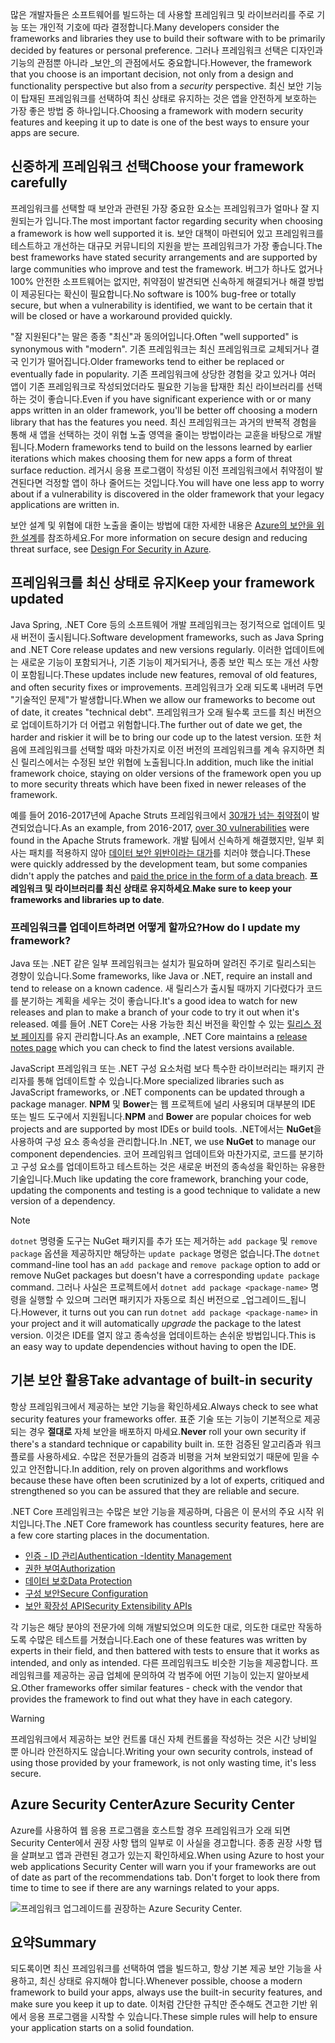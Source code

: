 <span data-ttu-id="79df1-101">많은 개발자들은 소프트웨어를 빌드하는 데 사용할 프레임워크 및 라이브러리를 주로 기능 또는 개인적 기호에 따라 결정합니다.</span><span class="sxs-lookup"><span data-stu-id="79df1-101">Many developers consider the frameworks and libraries they use to build their software with to be primarily decided by features or personal preference.</span></span> <span data-ttu-id="79df1-102">그러나 프레임워크 선택은 디자인과 기능의 관점뿐 아니라 _보안_의 관점에서도 중요합니다.</span><span class="sxs-lookup"><span data-stu-id="79df1-102">However, the framework that you choose is an important decision, not only from a design and functionality perspective but also from a _security_ perspective.</span></span> <span data-ttu-id="79df1-103">최신 보안 기능이 탑재된 프레임워크를 선택하여 최신 상태로 유지하는 것은 앱을 안전하게 보호하는 가장 좋은 방법 중 하나입니다.</span><span class="sxs-lookup"><span data-stu-id="79df1-103">Choosing a framework with modern security features and keeping it up to date is one of the best ways to ensure your apps are secure.</span></span>

## <a name="choose-your-framework-carefully"></a><span data-ttu-id="79df1-104">신중하게 프레임워크 선택</span><span class="sxs-lookup"><span data-stu-id="79df1-104">Choose your framework carefully</span></span>

<span data-ttu-id="79df1-105">프레임워크를 선택할 때 보안과 관련된 가장 중요한 요소는 프레임워크가 얼마나 잘 지원되는가 입니다.</span><span class="sxs-lookup"><span data-stu-id="79df1-105">The most important factor regarding security when choosing a framework is how well supported it is.</span></span> <span data-ttu-id="79df1-106">보안 대책이 마련되어 있고 프레임워크를 테스트하고 개선하는 대규모 커뮤니티의 지원을 받는 프레임워크가 가장 좋습니다.</span><span class="sxs-lookup"><span data-stu-id="79df1-106">The best frameworks have stated security arrangements and are supported by large communities who improve and test the framework.</span></span> <span data-ttu-id="79df1-107">버그가 하나도 없거나 100% 안전한 소프트웨어는 없지만, 취약점이 발견되면 신속하게 해결되거나 해결 방법이 제공된다는 확신이 필요합니다.</span><span class="sxs-lookup"><span data-stu-id="79df1-107">No software is 100% bug-free or totally secure, but when a vulnerability is identified, we want to be certain that it will be closed or have a workaround provided quickly.</span></span>

<span data-ttu-id="79df1-108">"잘 지원된다"는 말은 종종 "최신"과 동의어입니다.</span><span class="sxs-lookup"><span data-stu-id="79df1-108">Often "well supported" is synonymous with "modern".</span></span> <span data-ttu-id="79df1-109">기존 프레임워크는 최신 프레임워크로 교체되거나 결국 인기가 떨어집니다.</span><span class="sxs-lookup"><span data-stu-id="79df1-109">Older frameworks tend to either be replaced or eventually fade in popularity.</span></span> <span data-ttu-id="79df1-110">기존 프레임워크에 상당한 경험을 갖고 있거나 여러 앱이 기존 프레임워크로 작성되었더라도 필요한 기능을 탑재한 최신 라이브러리를 선택하는 것이 좋습니다.</span><span class="sxs-lookup"><span data-stu-id="79df1-110">Even if you have significant experience with or or many apps written in an older framework, you'll be better off choosing a modern library that has the features you need.</span></span> <span data-ttu-id="79df1-111">최신 프레임워크는 과거의 반복적 경험을 통해 새 앱을 선택하는 것이 위협 노출 영역을 줄이는 방법이라는 교훈을 바탕으로 개발됩니다.</span><span class="sxs-lookup"><span data-stu-id="79df1-111">Modern frameworks tend to build on the lessons learned by earlier iterations which makes choosing them for new apps a form of threat surface reduction.</span></span> <span data-ttu-id="79df1-112">레거시 응용 프로그램이 작성된 이전 프레임워크에서 취약점이 발견된다면 걱정할 앱이 하나 줄어드는 것입니다.</span><span class="sxs-lookup"><span data-stu-id="79df1-112">You will have one less app to worry about if a vulnerability is discovered in the older framework that your legacy applications are written in.</span></span>

<span data-ttu-id="79df1-113">보안 설계 및 위협에 대한 노출을 줄이는 방법에 대한 자세한 내용은 [Azure의 보안을 위한 설계](../../design-for-security-in-azure/index.yml)를 참조하세요.</span><span class="sxs-lookup"><span data-stu-id="79df1-113">For more information on secure design and reducing threat surface, see [Design For Security in Azure](../../design-for-security-in-azure/index.yml).</span></span>

## <a name="keep-your-framework-updated"></a><span data-ttu-id="79df1-114">프레임워크를 최신 상태로 유지</span><span class="sxs-lookup"><span data-stu-id="79df1-114">Keep your framework updated</span></span>

<span data-ttu-id="79df1-115">Java Spring, .NET Core 등의 소프트웨어 개발 프레임워크는 정기적으로 업데이트 및 새 버전이 출시됩니다.</span><span class="sxs-lookup"><span data-stu-id="79df1-115">Software development frameworks, such as Java Spring and .NET Core release updates and new versions regularly.</span></span> <span data-ttu-id="79df1-116">이러한 업데이트에는 새로운 기능이 포함되거나, 기존 기능이 제거되거나, 종종 보안 픽스 또는 개선 사항이 포함됩니다.</span><span class="sxs-lookup"><span data-stu-id="79df1-116">These updates include new features, removal of old features, and often security fixes or improvements.</span></span> <span data-ttu-id="79df1-117">프레임워크가 오래 되도록 내버려 두면 "기술적인 문제"가 발생합니다.</span><span class="sxs-lookup"><span data-stu-id="79df1-117">When we allow our frameworks to become out of date, it creates "technical debt".</span></span> <span data-ttu-id="79df1-118">프레임워크가 오래 될수록 코드를 최신 버전으로 업데이트하기가 더 어렵고 위험합니다.</span><span class="sxs-lookup"><span data-stu-id="79df1-118">The further out of date we get, the harder and riskier it will be to bring our code up to the latest version.</span></span> <span data-ttu-id="79df1-119">또한 처음에 프레임워크를 선택할 때와 마찬가지로 이전 버전의 프레임워크를 계속 유지하면 최신 릴리스에서는 수정된 보안 위협에 노출됩니다.</span><span class="sxs-lookup"><span data-stu-id="79df1-119">In addition, much like the initial framework choice, staying on older versions of the framework open you up to more security threats which have been fixed in newer releases of the framework.</span></span>

<span data-ttu-id="79df1-120">예를 들어 2016-2017년에 Apache Struts 프레임워크에서 [30개가 넘는 취약점](https://www.cvedetails.com/product/6117/Apache-Struts.html?vendor_id=45)이 발견되었습니다.</span><span class="sxs-lookup"><span data-stu-id="79df1-120">As an example, from 2016-2017, [over 30 vulnerabilities](https://www.cvedetails.com/product/6117/Apache-Struts.html?vendor_id=45) were found in the Apache Struts framework.</span></span> <span data-ttu-id="79df1-121">개발 팀에서 신속하게 해결했지만, 일부 회사는 패치를 적용하지 않아 [데이터 보안 위반이라는 대가](https://www.zdnet.com/article/equifax-confirms-apache-struts-flaw-it-failed-to-patch-was-to-blame-for-data-breach/)를 치러야 했습니다.</span><span class="sxs-lookup"><span data-stu-id="79df1-121">These were quickly addressed by the development team, but some companies didn't apply the patches and [paid the price in the form of a data breach](https://www.zdnet.com/article/equifax-confirms-apache-struts-flaw-it-failed-to-patch-was-to-blame-for-data-breach/).</span></span> <span data-ttu-id="79df1-122">**프레임워크 및 라이브러리를 최신 상태로 유지하세요**.</span><span class="sxs-lookup"><span data-stu-id="79df1-122">**Make sure to keep your frameworks and libraries up to date**.</span></span>

### <a name="how-do-i-update-my-framework"></a><span data-ttu-id="79df1-123">프레임워크를 업데이트하려면 어떻게 할까요?</span><span class="sxs-lookup"><span data-stu-id="79df1-123">How do I update my framework?</span></span>

<span data-ttu-id="79df1-124">Java 또는 .NET 같은 일부 프레임워크는 설치가 필요하며 알려진 주기로 릴리스되는 경향이 있습니다.</span><span class="sxs-lookup"><span data-stu-id="79df1-124">Some frameworks, like Java or .NET, require an install and tend to release on a known cadence.</span></span> <span data-ttu-id="79df1-125">새 릴리스가 출시될 때까지 기다렸다가 코드를 분기하는 계획을 세우는 것이 좋습니다.</span><span class="sxs-lookup"><span data-stu-id="79df1-125">It's a good idea to watch for new releases and plan to make a branch of your code to try it out when it's released.</span></span> <span data-ttu-id="79df1-126">예를 들어 .NET Core는 사용 가능한 최신 버전을 확인할 수 있는 [릴리스 정보 페이지](https://github.com/dotnet/core/tree/master/release-notes)를 유지 관리합니다.</span><span class="sxs-lookup"><span data-stu-id="79df1-126">As an example, .NET Core maintains a [release notes page](https://github.com/dotnet/core/tree/master/release-notes) which you can check to find the latest versions available.</span></span>

<span data-ttu-id="79df1-127">JavaScript 프레임워크 또는 .NET 구성 요소처럼 보다 특수한 라이브러리는 패키지 관리자를 통해 업데이트할 수 있습니다.</span><span class="sxs-lookup"><span data-stu-id="79df1-127">More specialized libraries such as JavaScript frameworks, or .NET components can be updated through a package manager.</span></span> <span data-ttu-id="79df1-128">**NPM** 및 **Bower**는 웹 프로젝트에 널리 사용되며 대부분의 IDE 또는 빌드 도구에서 지원됩니다.</span><span class="sxs-lookup"><span data-stu-id="79df1-128">**NPM** and **Bower** are popular choices for web projects and are supported by most IDEs or build tools.</span></span> <span data-ttu-id="79df1-129">.NET에서는 **NuGet**을 사용하여 구성 요소 종속성을 관리합니다.</span><span class="sxs-lookup"><span data-stu-id="79df1-129">In .NET, we use **NuGet** to manage our component dependencies.</span></span> <span data-ttu-id="79df1-130">코어 프레임워크 업데이트와 마찬가지로, 코드를 분기하고 구성 요소를 업데이트하고 테스트하는 것은 새로운 버전의 종속성을 확인하는 유용한 기술입니다.</span><span class="sxs-lookup"><span data-stu-id="79df1-130">Much like updating the core framework, branching your code, updating the components and testing is a good technique to validate a new version of a dependency.</span></span>

> [!NOTE]
> <span data-ttu-id="79df1-131">`dotnet` 명령줄 도구는 NuGet 패키지를 추가 또는 제거하는 `add package` 및 `remove package` 옵션을 제공하지만 해당하는 `update package` 명령은 없습니다.</span><span class="sxs-lookup"><span data-stu-id="79df1-131">The `dotnet` command-line tool has an `add package` and `remove package` option to add or remove NuGet packages but doesn't have a corresponding `update package` command.</span></span> <span data-ttu-id="79df1-132">그러나 사실은 프로젝트에서 `dotnet add package <package-name>` 명령을 실행할 수 있으며 그러면 패키지가 자동으로 최신 버전으로 _업그레이드_됩니다.</span><span class="sxs-lookup"><span data-stu-id="79df1-132">However, it turns out you can run `dotnet add package <package-name>` in your project and it will automatically _upgrade_ the package to the latest version.</span></span> <span data-ttu-id="79df1-133">이것은 IDE를 열지 않고 종속성을 업데이트하는 손쉬운 방법입니다.</span><span class="sxs-lookup"><span data-stu-id="79df1-133">This is an easy way to update dependencies without having to open the IDE.</span></span>

## <a name="take-advantage-of-built-in-security"></a><span data-ttu-id="79df1-134">기본 보안 활용</span><span class="sxs-lookup"><span data-stu-id="79df1-134">Take advantage of built-in security</span></span>

<span data-ttu-id="79df1-135">항상 프레임워크에서 제공하는 보안 기능을 확인하세요.</span><span class="sxs-lookup"><span data-stu-id="79df1-135">Always check to see what security features your frameworks offer.</span></span> <span data-ttu-id="79df1-136">표준 기술 또는 기능이 기본적으로 제공되는 경우 **절대로** 자체 보안을 배포하지 마세요.</span><span class="sxs-lookup"><span data-stu-id="79df1-136">**Never** roll your own security if there's a standard technique or capability built in.</span></span> <span data-ttu-id="79df1-137">또한 검증된 알고리즘과 워크플로를 사용하세요. 수많은 전문가들의 검증과 비평을 거쳐 보완되었기 때문에 믿을 수 있고 안전합니다.</span><span class="sxs-lookup"><span data-stu-id="79df1-137">In addition, rely on proven algorithms and workflows because these have often been scrutinized by a lot of experts, critiqued and strengthened so you can be assured that they are reliable and secure.</span></span>

<span data-ttu-id="79df1-138">.NET Core 프레임워크는 수많은 보안 기능을 제공하며, 다음은 이 문서의 주요 시작 위치입니다.</span><span class="sxs-lookup"><span data-stu-id="79df1-138">The .NET Core framework has countless security features, here are a few core starting places in the documentation.</span></span>
* [<span data-ttu-id="79df1-139">인증 - ID 관리</span><span class="sxs-lookup"><span data-stu-id="79df1-139">Authentication -Identity Management</span></span>](https://docs.microsoft.com/aspnet/core/security/authentication/index?view=aspnetcore-2.1)
* [<span data-ttu-id="79df1-140">권한 부여</span><span class="sxs-lookup"><span data-stu-id="79df1-140">Authorization</span></span>](https://docs.microsoft.com/aspnet/core/security/authorization/index?view=aspnetcore-2.1)
* [<span data-ttu-id="79df1-141">데이터 보호</span><span class="sxs-lookup"><span data-stu-id="79df1-141">Data Protection</span></span>](https://docs.microsoft.com/aspnet/core/security/data-protection/index?view=aspnetcore-2.1)
* [<span data-ttu-id="79df1-142">구성 보안</span><span class="sxs-lookup"><span data-stu-id="79df1-142">Secure Configuration</span></span>](https://docs.microsoft.com/aspnet/core/security/data-protection/configuration/index?view=aspnetcore-2.1)
* [<span data-ttu-id="79df1-143">보안 확장성 API</span><span class="sxs-lookup"><span data-stu-id="79df1-143">Security Extensibility APIs</span></span>](https://docs.microsoft.com/aspnet/core/security/data-protection/extensibility/index?view=aspnetcore-2.1)

<span data-ttu-id="79df1-144">각 기능은 해당 분야의 전문가에 의해 개발되었으며 의도한 대로, 의도한 대로만 작동하도록 수많은 테스트를 거쳤습니다.</span><span class="sxs-lookup"><span data-stu-id="79df1-144">Each one of these features was written by experts in their field, and then battered with tests to ensure that it works as intended, and only as intended.</span></span> <span data-ttu-id="79df1-145">다른 프레임워크도 비슷한 기능을 제공합니다. 프레임워크를 제공하는 공급 업체에 문의하여 각 범주에 어떤 기능이 있는지 알아보세요.</span><span class="sxs-lookup"><span data-stu-id="79df1-145">Other frameworks offer similar features - check with the vendor that provides the framework to find out what they have in each category.</span></span>

> [!WARNING]
> <span data-ttu-id="79df1-146">프레임워크에서 제공하는 보안 컨트롤 대신 자체 컨트롤을 작성하는 것은 시간 낭비일 뿐 아니라 안전하지도 않습니다.</span><span class="sxs-lookup"><span data-stu-id="79df1-146">Writing your own security controls, instead of using those provided by your framework, is not only wasting time, it's less secure.</span></span>


## <a name="azure-security-center"></a><span data-ttu-id="79df1-147">Azure Security Center</span><span class="sxs-lookup"><span data-stu-id="79df1-147">Azure Security Center</span></span>

<span data-ttu-id="79df1-148">Azure를 사용하여 웹 응용 프로그램을 호스트할 경우 프레임워크가 오래 되면 Security Center에서 권장 사항 탭의 일부로 이 사실을 경고합니다.  종종 권장 사항 탭을 살펴보고 앱과 관련된 경고가 있는지 확인하세요.</span><span class="sxs-lookup"><span data-stu-id="79df1-148">When using Azure to host your web applications Security Center will warn you if your frameworks are out of date as part of the recommendations tab.  Don't forget to look there from time to time to see if there are any warnings related to your apps.</span></span>

![프레임워크 업그레이드를 권장하는 Azure Security Center.](../media/5-ASCFramework.png)


## <a name="summary"></a><span data-ttu-id="79df1-150">요약</span><span class="sxs-lookup"><span data-stu-id="79df1-150">Summary</span></span>

<span data-ttu-id="79df1-151">되도록이면 최신 프레임워크를 선택하여 앱을 빌드하고, 항상 기본 제공 보안 기능을 사용하고, 최신 상태로 유지해야 합니다.</span><span class="sxs-lookup"><span data-stu-id="79df1-151">Whenever possible, choose a modern framework to build your apps, always use the built-in security features, and make sure you keep it up to date.</span></span> <span data-ttu-id="79df1-152">이처럼 간단한 규칙만 준수해도 견고한 기반 위에서 응용 프로그램을 시작할 수 있습니다.</span><span class="sxs-lookup"><span data-stu-id="79df1-152">These simple rules will help to ensure your application starts on a solid foundation.</span></span>
